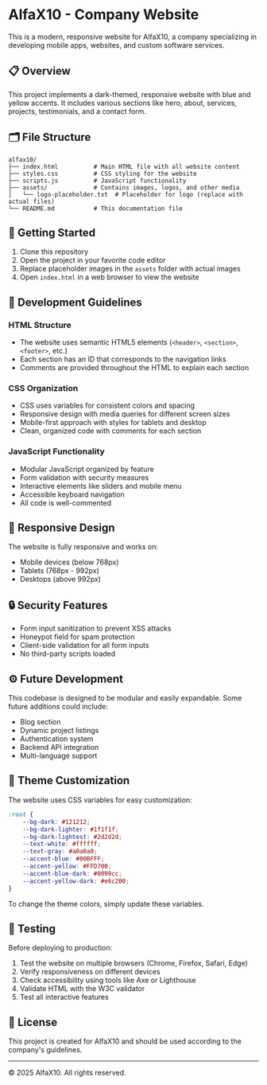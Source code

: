 # AlfaX10 - Company Website

This is a modern, responsive website for AlfaX10, a company specializing in developing mobile apps, websites, and custom software services.

## 📋 Overview

This project implements a dark-themed, responsive website with blue and yellow accents. It includes various sections like hero, about, services, projects, testimonials, and a contact form.

## 🗂️ File Structure

```
alfax10/
├── index.html          # Main HTML file with all website content
├── styles.css          # CSS styling for the website
├── scripts.js          # JavaScript functionality
├── assets/             # Contains images, logos, and other media
│   └── logo-placeholder.txt  # Placeholder for logo (replace with actual files)
└── README.md           # This documentation file
```

## 🚀 Getting Started

1. Clone this repository
2. Open the project in your favorite code editor
3. Replace placeholder images in the `assets` folder with actual images
4. Open `index.html` in a web browser to view the website

## 🔧 Development Guidelines

### HTML Structure

- The website uses semantic HTML5 elements (`<header>`, `<section>`, `<footer>`, etc.)
- Each section has an ID that corresponds to the navigation links
- Comments are provided throughout the HTML to explain each section

### CSS Organization

- CSS uses variables for consistent colors and spacing
- Responsive design with media queries for different screen sizes
- Mobile-first approach with styles for tablets and desktop
- Clean, organized code with comments for each section

### JavaScript Functionality

- Modular JavaScript organized by feature
- Form validation with security measures
- Interactive elements like sliders and mobile menu
- Accessible keyboard navigation
- All code is well-commented

## 📱 Responsive Design

The website is fully responsive and works on:
- Mobile devices (below 768px)
- Tablets (768px - 992px)
- Desktops (above 992px)

## 🔒 Security Features

- Form input sanitization to prevent XSS attacks
- Honeypot field for spam protection
- Client-side validation for all form inputs
- No third-party scripts loaded

## ⚙️ Future Development

This codebase is designed to be modular and easily expandable. Some future additions could include:

- Blog section
- Dynamic project listings
- Authentication system
- Backend API integration
- Multi-language support

## 🎨 Theme Customization

The website uses CSS variables for easy customization:

```css
:root {
    --bg-dark: #121212;
    --bg-dark-lighter: #1f1f1f;
    --bg-dark-lightest: #2d2d2d;
    --text-white: #ffffff;
    --text-gray: #a0a0a0;
    --accent-blue: #00BFFF;
    --accent-yellow: #FFD700;
    --accent-blue-dark: #0099cc;
    --accent-yellow-dark: #e6c200;
}
```

To change the theme colors, simply update these variables.

## 🧪 Testing

Before deploying to production:
1. Test the website on multiple browsers (Chrome, Firefox, Safari, Edge)
2. Verify responsiveness on different devices
3. Check accessibility using tools like Axe or Lighthouse
4. Validate HTML with the W3C validator
5. Test all interactive features

## 📄 License

This project is created for AlfaX10 and should be used according to the company's guidelines.

---

© 2025 AlfaX10. All rights reserved.

